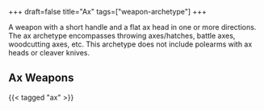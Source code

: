 +++
draft=false
title="Ax"
tags=["weapon-archetype"]
+++

A weapon with a short handle and a flat ax head in one or more directions. The ax archetype encompasses throwing axes/hatches, battle axes, woodcutting axes, etc. This archetype does not include polearms with ax heads or cleaver knives.

## Ax Weapons

{{< tagged "ax" >}}
